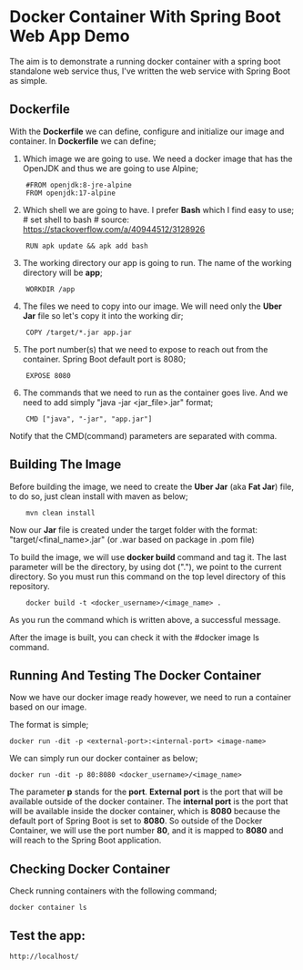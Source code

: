 Docker Container With Spring Boot Web App Demo
==================================================
The aim is to demonstrate a running docker container with a spring boot standalone web service thus, I've written the web service with Spring Boot as simple.


Dockerfile
-----------
With the **Dockerfile** we can define, configure and initialize our image and container. In **Dockerfile** we can define;

1. Which image we are going to use. We need a docker image that has the OpenJDK and thus we are going to use Alpine;

```
    #FROM openjdk:8-jre-alpine
    FROM openjdk:17-alpine
```

2. Which shell we are going to have. I prefer **Bash** which I find easy to use; # set shell to bash # source: https://stackoverflow.com/a/40944512/3128926

```
    RUN apk update && apk add bash
```

3. The working directory our app is going to run. The name of the working directory will be **app**;

```
    WORKDIR /app
```

4. The files we need to copy into our image. We will need only the **Uber Jar** file so let's copy it into the working dir;

```
    COPY /target/*.jar app.jar
```

5. The port number(s) that we need to expose to reach out from the container. Spring Boot default port is 8080;

```
    EXPOSE 8080
```

6. The commands that we need to run as the container goes live. And we need to add simply "java -jar <jar_file>.jar" format;

```
    CMD ["java", "-jar", "app.jar"]
```

Notify that the CMD(command) parameters are separated with comma.


Building The Image
------------------
Before building the image, we need to create the **Uber Jar** (aka **Fat Jar**) file, to do so, just clean install with maven as below;

```
    mvn clean install
```

Now our **Jar** file is created under the target folder with the format: "target/<final_name>.jar" (or .war based on package in .pom file)

To build the image, we will use **docker build** command and tag it. The last parameter will be the directory, by using dot ("."),
we point to the current directory. So you must run this command on the top level directory of this repository.

```
    docker build -t <docker_username>/<image_name> .
```

As you run the command which is written above, a successful message.



After the image is built, you can check it with the 
#docker image ls command. 



Running And Testing The Docker Container
------------------------------------------
Now we have our docker image ready however, we need to run a container based on our image.

The format is simple;

```
docker run -dit -p <external-port>:<internal-port> <image-name>
```

We can simply run our docker container
as below;

```
docker run -dit -p 80:8080 <docker_username>/<image_name>
```

The parameter **p** stands for the **port**. **External port** is the port that will be available outside of the docker container.
The **internal port** is the port that will be available inside the docker container, which is **8080** because the default port of
Spring Boot is set to **8080**. So outside of the Docker Container, we will use the port number **80**, and it is mapped to **8080**
and will reach to the Spring Boot application.

Checking Docker Container
-------------------------
Check running containers with the following command;

```
docker container ls
```

Test the app:
-------------------------
```
http://localhost/
```


